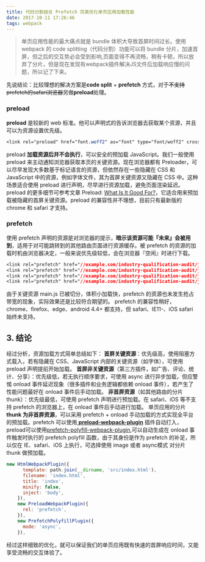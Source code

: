 ```yaml
---
title: 代码分割结合 Prefetch 完美优化单页应用加载性能
date: 2017-10-11 17:26:46
tags: webpack
---
```

> 单页应用性能的最大痛点就是 bundle 体积大导致首屏时间过长。使用 webpack 的 code splitting（代码分割）功能可以将 bundle 分片，加速首屏，但之后的交互势必会受到影响,页面变得不再流畅，稍有卡顿，所以放弃了分片，但是现在发现有webpack插件解决JS文件后加载响应慢的问题，所以记了下来。

<!--more-->
先说结论：比较理想的解决方案是**code split** + **prefetch** 方式，对于~~不支持prefetch的safari浏览器~~另做**preload**处理。
### preload
**preload** 是较新的 web 标准。他可以声明式的告诉浏览器去获取某个资源，并且可以为资源设置优先级。
``` css
<link rel="preload" href="font.woff2" as="font" type="font/woff2" crossorigin>
```
preload **加载资源后并不会执行**，可以安全的预加载 JavaScript。我们一般使用 preload 来主动通知浏览器获取本页的关键资源。现在浏览器都有 Preloader，可以尽早发现大多数基于标记语言的资源，但依然存在一些隐藏在 CSS 和 JavaScript 中的资源，例如字体文件，其为首屏关键资源又隐藏在 CSS 中。这种场景适合使用 preload 进行声明，尽早进行资源加载，避免页面渲染延迟。
preload 的更多细节可参考文章 Preload: [What Is It Good For?](https://www.smashingmagazine.com/2016/02/preload-what-is-it-good-for/)，它适合用来预加载被隐藏的首屏关键资源。preload 的兼容性并不理想，目前只有最新版的 chrome 和 safari 才支持。
### prefetch
使用 prefetch 声明的资源是对浏览器的提示，**暗示该资源可能『未来』会被用到**，适用于对可能跳转到的其他路由页面进行资源缓存。被 prefetch 的资源的加载时机由浏览器决定，一般来说优先级较低，会在浏览器『空闲』时进行下载。
```css
<link rel="prefetch" href="//example.com/industry-qualification-audit/js/common-main.550d4.chunk.js">
<link rel="prefetch" href="//example.com/industry-qualification-audit/js/Food.86661.chunk.js">
<link rel="prefetch" href="//example.com/industry-qualification-audit/js/Pub.9045b.chunk.js">
<link rel="prefetch" href="//example.com/industry-qualification-audit/js/Screencast.1eb1a.chunk.js">
```
由于关键资源 main.js 已被切分，体积小加载快，prefetch 的资源也未发生抢占带宽的现象，实际效果还是比较符合期望的。
prefetch 的兼容性稍好，chrome、firefox、edge、android 4.4+ 都支持，但 safari、IE11-、iOS safari 始终未支持。
## 3. 结论
经过分析，资源加载方式简单总结如下：
**首屏关键资源**：优先级高，使用阻塞方式载入，若有隐藏在 CSS、JavaScript 内部的关键资源（如字体），可使用 preload 声明提前开始加载。
**首屏非关键资源**（第三方插件，如广告、评论、统计、分享）：优先级低，若无执行顺序要求，可使用 async 进行异步加载，但应警惕 onload 事件延迟现象（很多插件和业务逻辑都依赖 onload 事件），若产生了性能问题最好在 onload 事件后手动加载。
**非首屏资源**（如其他路由的分片 thunk）：优先级最低，可使用 prefetch 声明进行预加载。在 safari、iOS 等不支持 prefetch 的浏览器上，在 onload 事件后手动进行加载。
单页应用的分片 **thunk 为非首屏资源**，可以采用 prefetch + onload 手动加载的方式实现全平台的预加载。prefetch 可以使用[ **preload-webpack-plugin**](https://github.com/GoogleChrome/preload-webpack-plugin) 插件自动打入，preload可以使用[prefetch-polyfill-webpack-plugin](https://github.com/jin5354/prefetch-polyfill-webpack-plugin),可以自动生成在 onload 事件触发时执行的 prefetch polyfill 函数，由于其身份是作为 prefetch 的补足，所以仅在 IE、safari、iOS 上执行，可选择使用 image 或者 async模式 对分片 thunk 做预加载。
```js
new HtmlWebpackPlugin({
      template: path.join(__dirname, 'src/index.html'),
      filename: 'index.html',
      title: 'index',
      minify: false,
      inject: 'body',
    }),
    new PreloadWebpackPlugin({
      rel: 'prefetch',
    }),
    new PrefetchPolyfillPlugin({
      mode: 'async',
    }),
```
经过这样细致的优化，就可以保证我们的单页应用既有快速的首屏响应时间，又能享受流畅的交互体验了。

